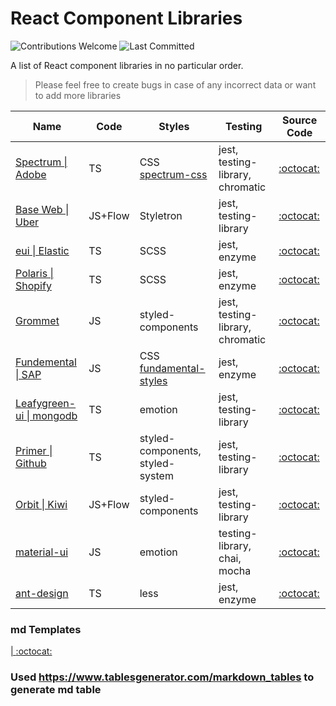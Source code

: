 # React Component Libraries

![Contributions Welcome](https://img.shields.io/badge/Contributions-welcome-blue.svg)
![Last Committed](https://img.shields.io/github/last-commit/anooprav7/react-component-libraries)

A list of React component libraries in no particular order.

> Please feel free to create bugs in case of any incorrect data or want to add more libraries

| Name                                                             | Code    | Styles                                                               | Testing                           | Source Code                                           |
|------------------------------------------------------------------|---------|----------------------------------------------------------------------|-----------------------------------|-------------------------------------------------------|
| [Spectrum \| Adobe](https://spectrum.adobe.com)                  | TS      | CSS [ spectrum-css ](https://github.com/adobe/spectrum-css)          | jest, testing-library,  chromatic | [:octocat:](https://github.com/adobe/react-spectrum)  |
| [Base Web \| Uber](https://baseweb.design/)                      | JS+Flow | Styletron                                                            | jest, testing-library             | [:octocat:](https://github.com/uber/baseweb)          |
| [eui \| Elastic](https://elastic.github.io/eui/#/)               | TS      | SCSS                                                                 | jest, enzyme                      | [:octocat:](https://github.com/elastic/eui)           |
| [Polaris \| Shopify](https://polaris.shopify.com/)               | TS      | SCSS                                                                 | jest, enzyme                      | [:octocat:](https://github.com/Shopify/polaris-react) |
| [Grommet ](https://v2.grommet.io/)                               | JS      | styled-components                                                    | jest, testing-library, chromatic  | [:octocat:](https://github.com/grommet/grommet)       |
| [ Fundemental \| SAP ](https://sap.github.io/fundamental-react/) | JS      | CSS [fundamental-styles ](https://github.com/SAP/fundamental-styles) | jest, enzyme                      | [:octocat:](https://github.com/SAP/fundamental-react) |
| [ Leafygreen-ui \| mongodb ](https://www.mongodb.design/)        | TS      | emotion                                                              | jest, testing-library             | [:octocat:](https://github.com/mongodb/leafygreen-ui) |
| [ Primer \| Github ](https://primer.style/components/)           | TS      | styled-components,  styled-system                                    | jest, testing-library             | [:octocat:](https://github.com/primer/components)     |
| [ Orbit \| Kiwi ](https://orbit.kiwi/)                           | JS+Flow | styled-components                                                    | jest, testing-library             | [:octocat:](https://github.com/kiwicom/orbit)         |
| [ material-ui ](https://material-ui.com/)                        | JS      | emotion                                                              | testing-library, chai, mocha      | [:octocat:](https://github.com/mui-org/material-ui)   |
| [ ant-design ](https://ant.design/components/overview/)          | TS      | less                                                                 | jest, enzyme                      | [:octocat:](https://github.com/ant-design/ant-design) |

### md Templates
[ \| ]()
[:octocat:]()



### Used https://www.tablesgenerator.com/markdown_tables to generate md table









